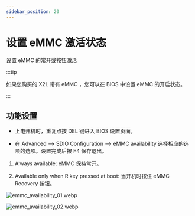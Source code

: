 ```yaml
---
sidebar_position: 20
---
```


# 设置 eMMC 激活状态

设置 eMMC 的常开或按钮激活

:::tip

如果您购买的 X2L 带有 eMMC ，您可以在 BIOS 中设置 eMMC 的开启状态。

:::

## 功能设置

- 上电开机时，重复点按 DEL 键进入 BIOS 设置页面。

- 在 Advanced --> SDIO Configuration --> eMMC availability 选择相应的选项的选项。设置完成后按 F4 保存退出。

1. Always available: eMMC 保持常开。

2. Available only when R key pressed at boot: 当开机时按住 eMMC Recovery 按钮。

![emmc_availability_01.webp](/img/x/x2l/emmc_availability_01.webp)

![emmc_availability_02.webp](/img/x/x2l/emmc_availability_02.webp)
